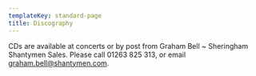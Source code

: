 ```yaml
---
templateKey: standard-page
title: Discography
---
```


CDs are available at concerts or by post from Graham Bell ~ Sheringham Shantymen Sales. Please call 01263 825 313, or email graham.bell@shantymen.com.
